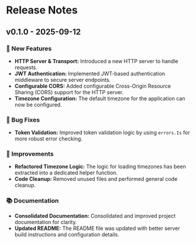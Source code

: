 # Release Notes

## v0.1.0 - 2025-09-12

### 🎉 New Features
- **HTTP Server & Transport:** Introduced a new HTTP server to handle requests.
- **JWT Authentication:** Implemented JWT-based authentication middleware to secure server endpoints.
- **Configurable CORS:** Added configurable Cross-Origin Resource Sharing (CORS) support for the HTTP server.
- **Timezone Configuration:** The default timezone for the application can now be configured.

### 🐛 Bug Fixes
- **Token Validation:** Improved token validation logic by using `errors.Is` for more robust error checking.

### 🔧 Improvements
- **Refactored Timezone Logic:** The logic for loading timezones has been extracted into a dedicated helper function.
- **Code Cleanup:** Removed unused files and performed general code cleanup.

### 📚 Documentation
- **Consolidated Documentation:** Consolidated and improved project documentation for clarity.
- **Updated README:** The README file was updated with better server build instructions and configuration details.
